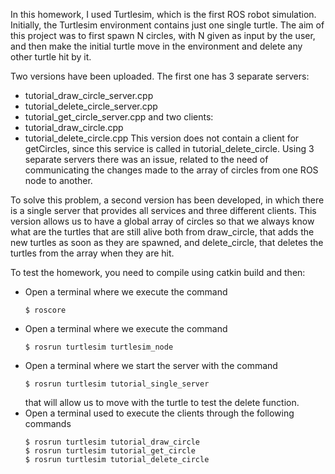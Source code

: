In this homework, I used Turtlesim, which is the first ROS robot simulation.
Initially, the Turtlesim environment contains just one single turtle.
The aim of this project was to first spawn N circles, with N given as input by the user, and 
then make the initial turtle move in the environment and delete any other turtle hit by it.

Two versions have been uploaded.
The first one has 3 separate servers:
* tutorial_draw_circle_server.cpp
* tutorial_delete_circle_server.cpp
* tutorial_get_circle_server.cpp
and two clients:
* tutorial_draw_circle.cpp
* tutorial_delete_circle.cpp
This version does not contain a client for getCircles, since this service is called in
tutorial_delete_circle. Using 3 separate servers there was an issue, related to the need of
communicating the changes made to the array of circles from one ROS node to another.

To solve this problem, a second version has been developed, in which there is a single server
that provides all services and three different clients. This version allows us to have a global
array of circles so that we always know what are the turtles that are still alive both from
draw_circle, that adds the new turtles as soon as they are spawned, and delete_circle, that deletes
the turtles from the array when they are hit.

To test the homework, you need to compile using catkin build and then:
* Open a terminal where we execute the command
	```
	$ roscore
	```
* Open a terminal where we execute the command
	```
	$ rosrun turtlesim turtlesim_node
	```
* Open a terminal where we start the server with the command
	```
	$ rosrun turtlesim tutorial_single_server
	```
  that will allow us to move with the turtle to test the delete function.
* Open a terminal used to execute the clients through the following commands
	```
	$ rosrun turtlesim tutorial_draw_circle
	$ rosrun turtlesim tutorial_get_circle
	$ rosrun turtlesim tutorial_delete_circle
	```
